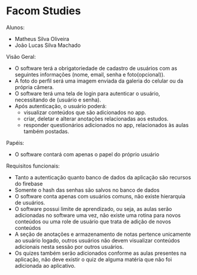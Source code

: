 # Facom Studies

Alunos:
- Matheus Silva Oliveira
- João Lucas Silva Machado

Visão Geral:
- O software terá a obrigatoriedade de cadastro de usuários com as seguintes informações (nome, email, senha e foto(opcional)).
- A foto do perfil será uma imagem enviada da galeria do celular ou da própria câmera.
- O software terá uma tela de login para autenticar o usuário, necessitando de (usuário e senha).
- Após autenticação, o usuário poderá:
  -  visualizar conteúdos que são adicionados no app.
  -  criar, deletar e alterar anotações relacionadas aos estudos.
  -  responder questionários adicionados no app, relacionados às aulas também postadas.

Papéis:
- O software contará com apenas o papel do próprio usuário

Requisitos funcionais:
- Tanto a autenticação quanto banco de dados da aplicação são recursos do firebase
- Somente o hash das senhas são salvos no banco de dados
- O software conta apenas com usuários comuns, não existe hierarquia de usuários.
- O software possui limite de aprendizado, ou seja, as aulas serão adicionadas no software uma vez, não existe uma rotina para novos conteúdos ou uma role de usuário que trata de adição de novos conteúdos
- A seção de anotações e armazenamento de notas pertence unicamente ao usuário logado, outros usuários não devem visualizar conteúdos adicionais nesta sessão por outros usuários.
- Os quizes também serão adicionados conforme as aulas presentes na aplicação, não deve existir o quiz de alguma matéria que não foi adicionada ao aplicativo.
